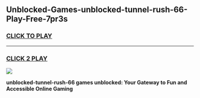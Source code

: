 
## Unblocked-Games-unblocked-tunnel-rush-66-Play-Free-7pr3s
<h3>
<a href="https://premium76.site?title=unblocked-tunnel-rush-66&ref=19M">CLICK TO PLAY</a></h3>
<hr>

<h3>
<a href="https://premium76.site?title=unblocked-tunnel-rush-66&ref=19M">CLICK 2 PLAY</a>
  
</h3>

<a href="https://premium76.site?title=unblocked-tunnel-rush-66&ref=19M"><img src="https://clearcache.store/games.png"></a>


**unblocked-tunnel-rush-66 games unblocked: Your Gateway to Fun and Accessible Online Gaming**
